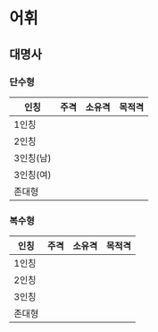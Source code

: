 # 어휘
## 대명사
### 단수형
| 인칭 | 주격 | 소유격 | 목적격 |
|---|:---:|:---:|---:|
|1인칭||||
|2인칭||||
|3인칭(남)||||
|3인칭(여)||||
|존대형||||
### 복수형
| 인칭 | 주격 | 소유격 | 목적격 |
|---|:---:|:---:|---:|
|1인칭||||
|2인칭||||
|3인칭||||
|존대형||||
